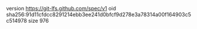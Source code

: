 version https://git-lfs.github.com/spec/v1
oid sha256:91d11cfdcc8291214ebb3ee241d0bfcf9d278e3a78314a00f164903c5c514978
size 976
